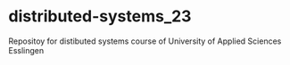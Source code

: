# distributed-systems_23
Repositoy for distibuted systems course of University of Applied Sciences Esslingen
